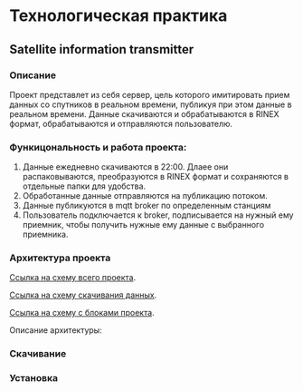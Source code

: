 # Технологическая практика

## Satellite information transmitter

### Описание
Проект представлет из себя сервер, цель которого имитировать прием данных со спутников в реальном времени, публикуя при этом данные в реальном времени. Данные скачиваются и обрабатываются в RINEX формат, обрабатываются и отправляются пользователю.

### Функицональность и работа проекта:
1. Данные ежедневно скачиваются в 22:00. Длаее они распаковываются, преобразуются в RINEX формат и сохраняются в отдельные папки для удобства.
2. Обработанные данные отправляются на публикацию потоком. 
3. Данные публикуются в mqtt broker по определенным станциям
4. Пользователь подключается к broker, подписывается на нужный ему приемник, чтобы получить нужные ему данные с выбранного приемника.

### Архитектура проекта
[Ссылка на схему всего проекта](https://drive.google.com/file/d/1OlB7rG7jkOeq_fTVc8vTLBUx4AEaVBn3/view?usp=drive_link).

[Ссылка на схему скачивания данных](https://drive.google.com/file/d/1XxCZ5MK0IkJo-mH3qkU_-7HMMeecx9tS/view?usp=drive_link).

[Ссылка на схему с блоками проекта](https://drive.google.com/file/d/1J4duBHj3aHXkFYD5pUBur6Nm5JhD-xi0/view?usp=drive_link).

Описание архитектуры:


### Скачивание 

### Установка

